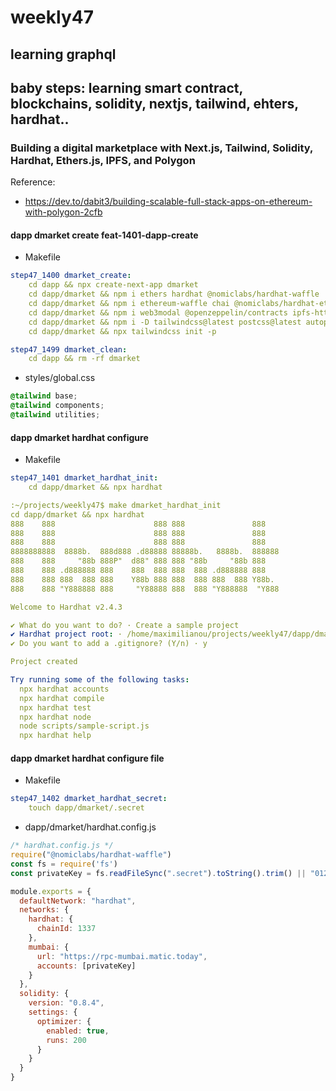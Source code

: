 # weekly47
## learning graphql

## baby steps: learning smart contract, blockchains, solidity, nextjs, tailwind, ehters, hardhat..
### Building a digital marketplace with Next.js, Tailwind, Solidity, Hardhat, Ethers.js, IPFS, and Polygon

Reference:
- https://dev.to/dabit3/building-scalable-full-stack-apps-on-ethereum-with-polygon-2cfb

#### dapp dmarket create feat-1401-dapp-create

- Makefile
```yaml
step47_1400 dmarket_create:
	cd dapp && npx create-next-app dmarket
	cd dapp/dmarket && npm i ethers hardhat @nomiclabs/hardhat-waffle
	cd dapp/dmarket && npm i ethereum-waffle chai @nomiclabs/hardhat-ethers
	cd dapp/dmarket && npm i web3modal @openzeppelin/contracts ipfs-http-client axios
	cd dapp/dmarket && npm i -D tailwindcss@latest postcss@latest autoprefixer@latest
	cd dapp/dmarket && npx tailwindcss init -p

step47_1499 dmarket_clean:
	cd dapp && rm -rf dmarket
```

- styles/global.css
```css
@tailwind base;
@tailwind components;
@tailwind utilities;
```

#### dapp dmarket hardhat configure
- Makefile
```yaml
step47_1401 dmarket_hardhat_init:
	cd dapp/dmarket && npx hardhat
```

```yaml
:~/projects/weekly47$ make dmarket_hardhat_init
cd dapp/dmarket && npx hardhat
888    888                      888 888               888
888    888                      888 888               888
888    888                      888 888               888
8888888888  8888b.  888d888 .d88888 88888b.   8888b.  888888
888    888     "88b 888P"  d88" 888 888 "88b     "88b 888
888    888 .d888888 888    888  888 888  888 .d888888 888
888    888 888  888 888    Y88b 888 888  888 888  888 Y88b.
888    888 "Y888888 888     "Y88888 888  888 "Y888888  "Y888

Welcome to Hardhat v2.4.3

✔ What do you want to do? · Create a sample project
✔ Hardhat project root: · /home/maximilianou/projects/weekly47/dapp/dmarket
✔ Do you want to add a .gitignore? (Y/n) · y

Project created

Try running some of the following tasks:
  npx hardhat accounts
  npx hardhat compile
  npx hardhat test
  npx hardhat node
  node scripts/sample-script.js
  npx hardhat help
```

#### dapp dmarket hardhat configure file

- Makefile
```yaml
step47_1402 dmarket_hardhat_secret:
	touch dapp/dmarket/.secret
```

- dapp/dmarket/hardhat.config.js
```js
/* hardhat.config.js */
require("@nomiclabs/hardhat-waffle")
const fs = require('fs')
const privateKey = fs.readFileSync(".secret").toString().trim() || "01234567890123456789"

module.exports = {
  defaultNetwork: "hardhat",
  networks: {
    hardhat: {
      chainId: 1337
    },
    mumbai: {
      url: "https://rpc-mumbai.matic.today",
      accounts: [privateKey]
    }
  },
  solidity: {
    version: "0.8.4",
    settings: {
      optimizer: {
        enabled: true,
        runs: 200
      }
    }
  }
}
```

